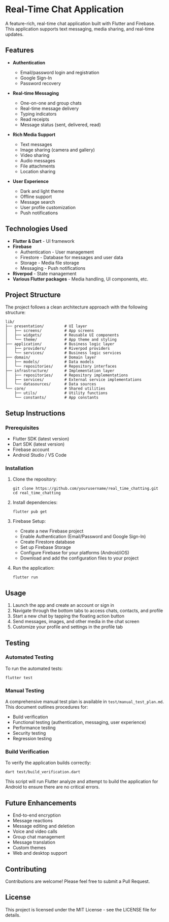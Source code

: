 # Real-Time Chat Application

A feature-rich, real-time chat application built with Flutter and Firebase. This application supports text messaging, media sharing, and real-time updates.

## Features

- **Authentication**
  - Email/password login and registration
  - Google Sign-In
  - Password recovery

- **Real-time Messaging**
  - One-on-one and group chats
  - Real-time message delivery
  - Typing indicators
  - Read receipts
  - Message status (sent, delivered, read)

- **Rich Media Support**
  - Text messages
  - Image sharing (camera and gallery)
  - Video sharing
  - Audio messages
  - File attachments
  - Location sharing

- **User Experience**
  - Dark and light theme
  - Offline support
  - Message search
  - User profile customization
  - Push notifications

## Technologies Used

- **Flutter & Dart** - UI framework
- **Firebase**
  - Authentication - User management
  - Firestore - Database for messages and user data
  - Storage - Media file storage
  - Messaging - Push notifications
- **Riverpod** - State management
- **Various Flutter packages** - Media handling, UI components, etc.

## Project Structure

The project follows a clean architecture approach with the following structure:

```
lib/
├── presentation/         # UI layer
│   ├── screens/          # App screens
│   ├── widgets/          # Reusable UI components
│   └── theme/            # App theme and styling
├── application/          # Business logic layer
│   ├── providers/        # Riverpod providers
│   └── services/         # Business logic services
├── domain/               # Domain layer
│   ├── models/           # Data models
│   └── repositories/     # Repository interfaces
├── infrastructure/       # Implementation layer
│   ├── repositories/     # Repository implementations
│   ├── services/         # External service implementations
│   └── datasources/      # Data sources
└── core/                 # Shared utilities
    ├── utils/            # Utility functions
    └── constants/        # App constants
```

## Setup Instructions

### Prerequisites

- Flutter SDK (latest version)
- Dart SDK (latest version)
- Firebase account
- Android Studio / VS Code

### Installation

1. Clone the repository:
   ```
   git clone https://github.com/yourusername/real_time_chatting.git
   cd real_time_chatting
   ```

2. Install dependencies:
   ```
   flutter pub get
   ```

3. Firebase Setup:
   - Create a new Firebase project
   - Enable Authentication (Email/Password and Google Sign-In)
   - Create Firestore database
   - Set up Firebase Storage
   - Configure Firebase for your platforms (Android/iOS)
   - Download and add the configuration files to your project

4. Run the application:
   ```
   flutter run
   ```

## Usage

1. Launch the app and create an account or sign in
2. Navigate through the bottom tabs to access chats, contacts, and profile
3. Start a new chat by tapping the floating action button
4. Send messages, images, and other media in the chat screen
5. Customize your profile and settings in the profile tab

## Testing

### Automated Testing
To run the automated tests:

```
flutter test
```

### Manual Testing
A comprehensive manual test plan is available in `test/manual_test_plan.md`. This document outlines procedures for:
- Build verification
- Functional testing (authentication, messaging, user experience)
- Performance testing
- Security testing
- Regression testing

### Build Verification
To verify the application builds correctly:

```
dart test/build_verification.dart
```

This script will run Flutter analyze and attempt to build the application for Android to ensure there are no critical errors.

## Future Enhancements

- End-to-end encryption
- Message reactions
- Message editing and deletion
- Voice and video calls
- Group chat management
- Message translation
- Custom themes
- Web and desktop support

## Contributing

Contributions are welcome! Please feel free to submit a Pull Request.

## License

This project is licensed under the MIT License - see the LICENSE file for details.
